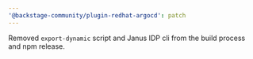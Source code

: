 ```yaml
---
'@backstage-community/plugin-redhat-argocd': patch
---
```


Removed `export-dynamic` script and Janus IDP cli from the build process and npm release.
